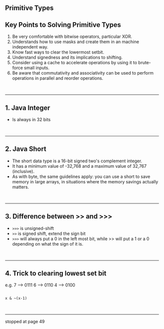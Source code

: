 ## Primitive Types

## Key Points to Solving Primitive Types
1. Be very comfortable with bitwise operators, particular XOR.
2. Understands how to use masks and create them in an machine independent way.
3. Know fast ways to clear the lowermost setbit.
4. Understand signedness and its implications to shifting.
5. Consider using a cache to accelerate operations by using it to brute-force small inputs.
6. Be aware that commutativity and associativity can be used to perform operations in parallel and reorder operations.

<br>
<hr>


## 1. Java Integer
- Is always in 32 bits

<br>
<hr>


## 2. Java Short
- The short data type is a 16-bit signed two's complement integer. 
- It has a minimum value of -32,768 and a maximum value of 32,767 (inclusive). 
- As with byte, the same guidelines apply: you can use a short to save memory in large arrays, in situations where the memory savings actually matters.

<br>
<hr>

## 3. Difference between >> and >>>
- `>>>` is unsigned-shift
- `>>` is signed shift, extend the sign bit
- `>>>` will always put a 0 in the left most bit, while >> will put a 1 or a 0 depending on what the sign of it is.

<br>
<hr>

## 4. Trick to clearing lowest set bit
e.g.
7 --> 0111
6 --> 0110
4 --> 0100

```

x & ~(x-1)

```

<br>
<hr>

stopped at page 49